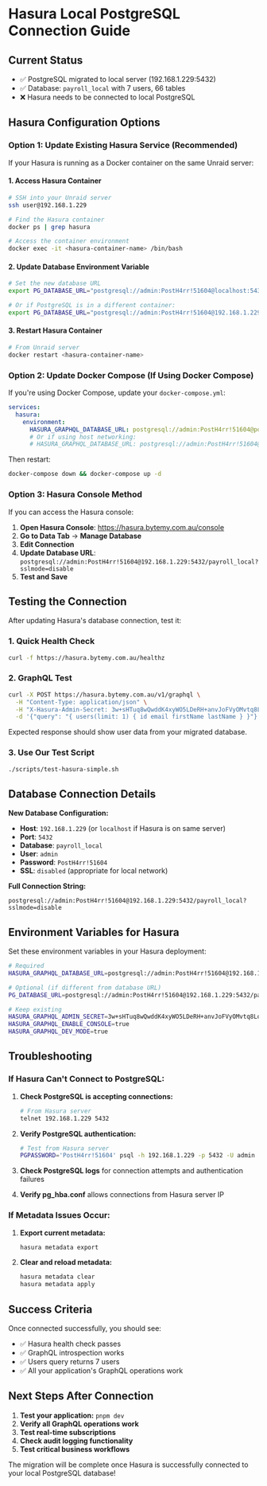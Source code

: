 # Hasura Local PostgreSQL Connection Guide

## Current Status
- ✅ PostgreSQL migrated to local server (192.168.1.229:5432)
- ✅ Database: `payroll_local` with 7 users, 66 tables
- ❌ Hasura needs to be connected to local PostgreSQL

## Hasura Configuration Options

### Option 1: Update Existing Hasura Service (Recommended)

If your Hasura is running as a Docker container on the same Unraid server:

#### 1. Access Hasura Container
```bash
# SSH into your Unraid server
ssh user@192.168.1.229

# Find the Hasura container
docker ps | grep hasura

# Access the container environment
docker exec -it <hasura-container-name> /bin/bash
```

#### 2. Update Database Environment Variable
```bash
# Set the new database URL
export PG_DATABASE_URL="postgresql://admin:PostH4rr!51604@localhost:5432/payroll_local?sslmode=disable"

# Or if PostgreSQL is in a different container:
export PG_DATABASE_URL="postgresql://admin:PostH4rr!51604@192.168.1.229:5432/payroll_local?sslmode=disable"
```

#### 3. Restart Hasura Container
```bash
# From Unraid server
docker restart <hasura-container-name>
```

### Option 2: Update Docker Compose (If Using Docker Compose)

If you're using Docker Compose, update your `docker-compose.yml`:

```yaml
services:
  hasura:
    environment:
      HASURA_GRAPHQL_DATABASE_URL: postgresql://admin:PostH4rr!51604@postgres:5432/payroll_local
      # Or if using host networking:
      # HASURA_GRAPHQL_DATABASE_URL: postgresql://admin:PostH4rr!51604@192.168.1.229:5432/payroll_local?sslmode=disable
```

Then restart:
```bash
docker-compose down && docker-compose up -d
```

### Option 3: Hasura Console Method

If you can access the Hasura console:

1. **Open Hasura Console**: https://hasura.bytemy.com.au/console
2. **Go to Data Tab** → **Manage Database**
3. **Edit Connection** 
4. **Update Database URL**: `postgresql://admin:PostH4rr!51604@192.168.1.229:5432/payroll_local?sslmode=disable`
5. **Test and Save**

## Testing the Connection

After updating Hasura's database connection, test it:

### 1. Quick Health Check
```bash
curl -f https://hasura.bytemy.com.au/healthz
```

### 2. GraphQL Test
```bash
curl -X POST https://hasura.bytemy.com.au/v1/graphql \
  -H "Content-Type: application/json" \
  -H "X-Hasura-Admin-Secret: 3w+sHTuq8wQwddK4xyWO5LDeRH+anvJoFVyOMvtq8Lo=" \
  -d '{"query": "{ users(limit: 1) { id email firstName lastName } }"}'
```

Expected response should show user data from your migrated database.

### 3. Use Our Test Script
```bash
./scripts/test-hasura-simple.sh
```

## Database Connection Details

**New Database Configuration:**
- **Host**: `192.168.1.229` (or `localhost` if Hasura is on same server)
- **Port**: `5432`
- **Database**: `payroll_local`
- **User**: `admin`
- **Password**: `PostH4rr!51604`
- **SSL**: `disabled` (appropriate for local network)

**Full Connection String:**
```
postgresql://admin:PostH4rr!51604@192.168.1.229:5432/payroll_local?sslmode=disable
```

## Environment Variables for Hasura

Set these environment variables in your Hasura deployment:

```bash
# Required
HASURA_GRAPHQL_DATABASE_URL=postgresql://admin:PostH4rr!51604@192.168.1.229:5432/payroll_local?sslmode=disable

# Optional (if different from database URL)
PG_DATABASE_URL=postgresql://admin:PostH4rr!51604@192.168.1.229:5432/payroll_local?sslmode=disable

# Keep existing
HASURA_GRAPHQL_ADMIN_SECRET=3w+sHTuq8wQwddK4xyWO5LDeRH+anvJoFVyOMvtq8Lo=
HASURA_GRAPHQL_ENABLE_CONSOLE=true
HASURA_GRAPHQL_DEV_MODE=true
```

## Troubleshooting

### If Hasura Can't Connect to PostgreSQL:

1. **Check PostgreSQL is accepting connections:**
   ```bash
   # From Hasura server
   telnet 192.168.1.229 5432
   ```

2. **Verify PostgreSQL authentication:**
   ```bash
   # Test from Hasura server
   PGPASSWORD='PostH4rr!51604' psql -h 192.168.1.229 -p 5432 -U admin -d payroll_local -c "SELECT 1;"
   ```

3. **Check PostgreSQL logs** for connection attempts and authentication failures

4. **Verify pg_hba.conf** allows connections from Hasura server IP

### If Metadata Issues Occur:

1. **Export current metadata:**
   ```bash
   hasura metadata export
   ```

2. **Clear and reload metadata:**
   ```bash
   hasura metadata clear
   hasura metadata apply
   ```

## Success Criteria

Once connected successfully, you should see:
- ✅ Hasura health check passes
- ✅ GraphQL introspection works
- ✅ Users query returns 7 users
- ✅ All your application's GraphQL operations work

## Next Steps After Connection

1. **Test your application:** `pnpm dev`
2. **Verify all GraphQL operations work**
3. **Test real-time subscriptions**
4. **Check audit logging functionality**
5. **Test critical business workflows**

The migration will be complete once Hasura is successfully connected to your local PostgreSQL database!